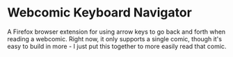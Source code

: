# Webcomic Keyboard Navigator

A Firefox browser extension for using arrow keys to go back and forth when reading a webcomic. Right now, it only supports a single comic, though it's easy to build in more - I just put this together to more easily read that comic.
